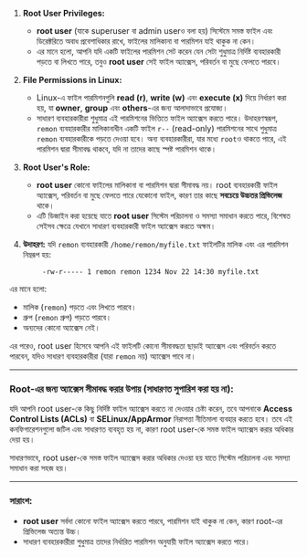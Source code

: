 1. **Root User Privileges:**
    
    - **root user** (যাকে superuser বা admin userও বলা হয়) সিস্টেমে সমস্ত ফাইল এবং ডিরেক্টরিতে অবাধ প্রবেশাধিকার রাখে, ফাইলের মালিকানা বা পারমিশন যাই থাকুক না কেন।
    - এর মানে হলো, আপনি যদি একটি ফাইলের পারমিশন সেট করেন যেন সেটা শুধুমাত্র নির্দিষ্ট ব্যবহারকারী পড়তে বা লিখতে পারে, তবুও **root user** সেই ফাইল অ্যাক্সেস, পরিবর্তন বা মুছে ফেলতে পারবে।
2. **File Permissions in Linux:**
    
    - Linux-এ ফাইল পারমিশনগুলি **read (r)**, **write (w)** এবং **execute (x)** দিয়ে নির্ধারণ করা হয়, যা **owner**, **group** এবং **others**-এর জন্য আলাদাভাবে প্রযোজ্য।
    - সাধারণ ব্যবহারকারীরা শুধুমাত্র এই পারমিশনের ভিত্তিতে ফাইল অ্যাক্সেস করতে পারে। উদাহরণস্বরূপ, `remon` ব্যবহারকারীর মালিকানাধীন একটি ফাইল `r--` (read-only) পারমিশনের সাথে শুধুমাত্র `remon` ব্যবহারকারীকে পড়তে দেওয়া হবে। অন্য ব্যবহারকারীরা, যার মধ্যে `root`ও থাকতে পারে, এই পারমিশন দ্বারা সীমাবদ্ধ থাকবে, যদি না তাদের কাছে স্পষ্ট পারমিশন থাকে।
3. **Root User's Role:**
    
    - **root user** কোনো ফাইলের মালিকানা বা পারমিশন দ্বারা সীমাবদ্ধ নয়। root ব্যবহারকারী ফাইল অ্যাক্সেস, পরিবর্তন বা মুছে ফেলতে পারে যেকোনো ফাইল, কারণ তার কাছে **সবচেয়ে উচ্চতর প্রিভিলেজ** থাকে।
    - এটি ডিজাইন করা হয়েছে যাতে **root user** সিস্টেম পরিচালনা ও সমস্যা সমাধান করতে পারে, বিশেষত সেইসব ক্ষেত্রে যেখানে সাধারণ ব্যবহারকারী ফাইল অ্যাক্সেস করতে অক্ষম।
4. **উদাহরণ:** যদি `remon` ব্যবহারকারী `/home/remon/myfile.txt` ফাইলটির মালিক এবং এর পারমিশন নিম্নরূপ হয়:

```shell
		-rw-r----- 1 remon remon 1234 Nov 22 14:30 myfile.txt
```
    
এর মানে হলো:

- মালিক (`remon`) পড়তে এবং লিখতে পারবে।
- গ্রুপ (`remon` গ্রুপ) পড়তে পারবে।
- অন্যদের কোনো অ্যাক্সেস নেই।

এর পরেও, root user হিসেবে আপনি এই ফাইলটি কোনো সীমাবদ্ধতা ছাড়াই অ্যাক্সেস এবং পরিবর্তন করতে পারবেন, যদিও সাধারণ ব্যবহারকারীরা (যারা `remon` নয়) অ্যাক্সেস পাবে না।


---

### **Root-এর জন্য অ্যাক্সেস সীমাবদ্ধ করার উপায় (সাধারণত সুপারিশ করা হয় না):**

যদি আপনি root user-কে কিছু নির্দিষ্ট ফাইল অ্যাক্সেস করতে না দেওয়ার চেষ্টা করেন, তবে আপনাকে **Access Control Lists (ACLs)** বা **SELinux/AppArmor** নিরাপত্তা নীতিমালা ব্যবহার করতে হবে। তবে এই কনফিগারেশনগুলো জটিল এবং সাধারণত ব্যবহৃত হয় না, কারণ root user-কে সমস্ত ফাইল অ্যাক্সেস করার অধিকার দেয়া হয়।

সাধারণভাবে, root user-কে সমস্ত ফাইল অ্যাক্সেস করার অধিকার দেওয়া হয় যাতে সিস্টেম পরিচালনা এবং সমস্যা সমাধান করা সহজ হয়।

---

### **সারাংশ:**

- **root user** সর্বদা কোনো ফাইল অ্যাক্সেস করতে পারবে, পারমিশন যাই থাকুক না কেন, কারণ root-এর প্রিভিলেজ অত্যন্ত উচ্চ।
- সাধারণ ব্যবহারকারীরা শুধুমাত্র তাদের নির্ধারিত পারমিশন অনুযায়ী ফাইল অ্যাক্সেস করতে পারে।